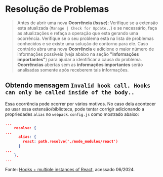 # Resolução de Problemas

> Antes de abrir uma nova **Ocorrência (_issue_)**:
> Verifique se a extensão esta atualizada (`Manage | Check for Update..`) e se necessário, faça as atualizações e refaça a operação que esta gerando uma ocorrência.
> Verifique se o seu problema está na lista de problemas conhecidos e se existe uma solução de contorno para ele. Caso contrário abra uma nova **Ocorrência** e adicione o maior número de informações possíveis (veja abaixo na seção **"Informações importantes"**) para ajudar a identificar a causa do problema.
> **Ocorrências** abertas sem as **informações importantes** serão analisadas somente após receberem tais informações.

## Obtendo mensagem ``Invalid hook call. Hooks can only be called inside of the body..``

Essa ocorrência pode ocorrer por vários motivos. No caso dela acontecer ao usar essa extensão/biblioteca, pode tentar corrigir adicionando a propriedades ``alias`` no ``webpack.config.js`` como mostrado abaixo:

```json
...
    resolve: {
...
      alias: {
        react: path.resolve('./node_modules/react')
      }
...      
    },
...
```

Fonte: [Hooks + multiple instances of React](https://github.com/facebook/react/issues/13991), acessado 06/2024.
